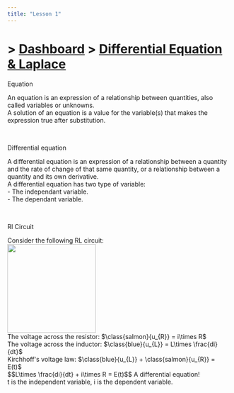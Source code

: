 ```yaml
---
title: "Lesson 1"
---
```


# > [Dashboard]() > [Differential Equation & Laplace](Differential%20Equation%20&%20Laplace/Differential%20Equation%20&%20Laplace.md)

<div class="note">
    <p class="note-head highlight-salmon">Equation</p>
    <p class="note-bg">
	An equation is an expression of a relationship between <span class="salmon bold">quantities</span>, also called <span class="salmon bold">variables</span> or <span class="salmon bold">unknowns</span>.<br>
	A <span class="salmon bold">solution</span> of an equation is a <span class="salmon bold">value</span> for the variable(s) that makes the expression <span class="salmon bold">true</span> after substitution.<br>
    </p>
</div>
<br>
<div class="note">
    <p class="note-head highlight-salmon">Differential equation</p>
    <p class="note-bg">
	A differential equation is an expression of a relationship between a <span class="salmon bold">quantity</span> and the <span class="salmon bold">rate of change</span> of that same <span class="salmon bold">quantity</span>, or a relationship between a <span class="salmon bold">quantity</span> and its own <span class="salmon bold">derivative</span>.<br>
	A differential equation has two type of variable:<br>
	- The <span class="salmon bold">independant</span> variable.<br>
	- The <span class="salmon bold">dependant</span> variable.<br>
	</p>
</div>
<br>

<div class="note">
    <p class="note-head highlight-blue">Rl Circuit</p>
    <p class="note-bg">   
	    Consider the following RL circuit:<br>
	    <img src="https://nightyx-remy.github.io/notes/Differential%20Equation%20&%20Laplace/res/lesson%201/1.png" style="height: 200px;"> <br>	    
	    The voltage across the resistor: $\class{salmon}{u_{R}} = i\times R$<br>
	    The voltage across the inductor: $\class{blue}{u_{L}} = L\times \frac{di}{dt}$<br>
	    Kirchhoff's voltage law: $\class{blue}{u_{L}} + \class{salmon}{u_{R}} = E(t)$<br>
	    $$L\times \frac{di}{dt} + i\times R = E(t)$$
	    A differential equation!<br>
	    <span class="blue bold">t</span> is the <span class="blue bold">independent</span> variable, <span class="blue bold">i</span> is the <span class="blue bold">dependent</span> variable.
    </p>
</div>
